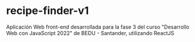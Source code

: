 # recipe-finder-v1
Aplicación Web front-end desarrollada para la fase 3 del curso "Desarrollo Web con JavaScript 2022" de BEDU - Santander, utilizando ReactJS
